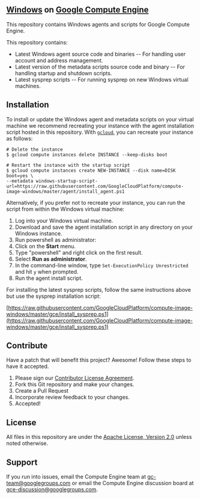 ## [Windows](https://cloud.google.com/compute/docs/operating-systems/windows) on [Google Compute Engine](https://cloud.google.com/compute/)
This repository contains Windows agents and scripts for Google Compute Engine.

This repository contains:

+ Latest Windows agent source code and binaries -- For handling user account and address management.
+ Latest version of the metadata scripts source code and binary -- For handling startup and shutdown scripts.
+ Latest sysprep scripts -- For running sysprep on new Windows virtual machines.

## Installation

To install or update the Windows agent and metadata scripts on your virtual machine we recommend recreating your instance with the agent installation script hosted in this repository. With [`gcloud`](https://cloud.google.com/sdk/gcloud/), you can recreate your instance as follows:

    # Delete the instance
    $ gcloud compute instances delete INSTANCE --keep-disks boot

    # Restart the instance with the startup script
    $ gcloud compute instances create NEW-INSTANCE --disk name=DISK boot=yes \
    --metadata windows-startup-script-url=https://raw.githubusercontent.com/GoogleCloudPlatform/compute-image-windows/master/agent/install_agent.ps1

Alternatively, if you prefer not to recreate your instance, you can run the script from within the Windows virtual machine:

1. Log into your Windows virtual machine.
1. Download and save the agent installation script in any directory on your Windows instance.
1. Run powershell as administrator:
  1. Click on the **Start** menu.
  1. Type "powershell" and right click on the first result.
  1. Select **Run as administrator**.
1. In the command-line window, type `Set-ExecutionPolicy Unrestricted` and hit `y` when prompted.
1. Run the agent install script.

For installing the latest sysprep scripts, follow the same instructions above but use the sysprep installation script:

[https://raw.githubusercontent.com/GoogleCloudPlatform/compute-image-windows/master/gce/install_sysprep.ps1](https://raw.githubusercontent.com/GoogleCloudPlatform/compute-image-windows/master/gce/install_sysprep.ps1)

## Contribute

Have a patch that will benefit this project? Awesome! Follow these steps to have it accepted.

1. Please sign our [Contributor License Agreement](CONTRIB.md).
1. Fork this Git repository and make your changes.
1. Create a Pull Request
1. Incorporate review feedback to your changes.
1. Accepted!

## License

All files in this repository are under the [Apache License, Version 2.0](LICENSE) unless noted otherwise.

## Support

If you run into issues, email the Compute Engine team at gc-team@googlegroups.com or email the Compute Engine discussion board at gce-discussion@googlegroups.com.
